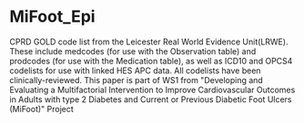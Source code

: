 # MiFoot_Epi

CPRD GOLD code list from the Leicester Real World Evidence Unit(LRWE).  These include medcodes (for use with the Observation table) and prodcodes (for use with the Medication table), as well as ICD10 and OPCS4 codelists for use with linked HES APC data. All codelists have been clinically-reviewed. This paper is part of WS1 from "Developing and Evaluating a Multifactorial Intervention to Improve Cardiovascular Outcomes in Adults with type 2 Diabetes and Current or Previous Diabetic Foot Ulcers (MiFoot)" Project
